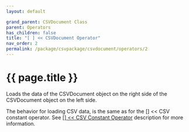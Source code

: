 ```yaml
---
layout: default

grand_parent: CSVDocument Class
parent: Operators
has_children: false
title: "[ ] << CSVDocument Operator"
nav_order: 2
permalink: /package/csvpackage/csvdocument/operators/2
---
```

# {{ page.title }}

Loads the data of the CSVDocument object on the right side of the  CSVDocument object on the left side.

The behavior for loading CSV data, is the same as for the [] << CSV constant operator. See <a href="/package/csvpackage/csvdocument/operators/1">[] << CSV Constant Operator</a> description for more information.